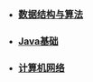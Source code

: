 - ### [数据结构与算法](/docs/数据结构&算法/README.md)

- ### [Java基础](/docs/Java基础/README.md)

- ### [计算机网络](/docs/计算机网络/README.md)